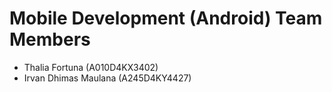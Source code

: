 # Mobile Development (Android) Team Members
- Thalia Fortuna (A010D4KX3402)
- Irvan Dhimas Maulana (A245D4KY4427)
